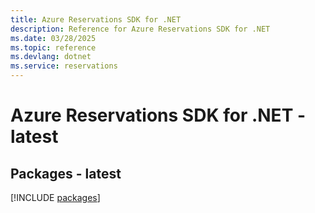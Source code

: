 ```yaml
---
title: Azure Reservations SDK for .NET
description: Reference for Azure Reservations SDK for .NET
ms.date: 03/28/2025
ms.topic: reference
ms.devlang: dotnet
ms.service: reservations
---
```

# Azure Reservations SDK for .NET - latest
## Packages - latest
[!INCLUDE [packages](reservations-index.md)]
